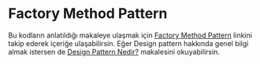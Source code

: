 # Factory Method Pattern

Bu kodların anlatıldığı makaleye ulaşmak için [Factory Method Pattern](https://alikarahisar.com/blog/factory-method-pattern-java-ile-uygulama/) linkini takip ederek içeriğe ulaşabilirsin. Eğer Design pattern hakkında genel bilgi almak istersen de [Design Pattern Nedir?](https://alikarahisar.com/blog/design-pattern-tasarim-desenleri/) makalesini okuyabilirsin.